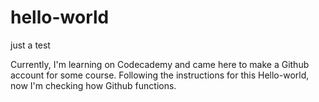 # hello-world
just a test

Currently, I'm learning on Codecademy and came here to make a Github account for some course. Following the instructions for this Hello-world, now I'm checking how Github functions.
